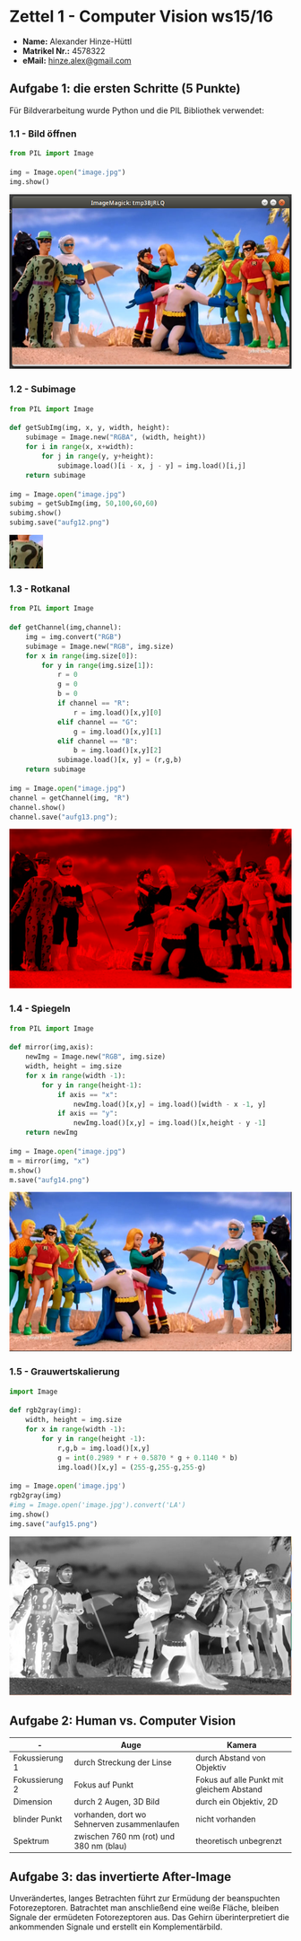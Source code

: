 # Zettel 1 - Computer Vision ws15/16

* __Name:__ Alexander Hinze-Hüttl
* __Matrikel Nr.:__ 4578322
* __eMail:__ hinze.alex@gmail.com

## Aufgabe 1: die ersten Schritte (5 Punkte)
Für Bildverarbeitung wurde Python und die PIL Bibliothek verwendet:
### 1.1 - Bild öffnen
```python
from PIL import Image

img = Image.open("image.jpg")
img.show()
```
![](aufg11.png)

### 1.2 - Subimage
```python
from PIL import Image

def getSubImg(img, x, y, width, height):
	subimage = Image.new("RGBA", (width, height))
	for i in range(x, x+width):
		for j in range(y, y+height):
			subimage.load()[i - x, j - y] = img.load()[i,j]
	return subimage

img = Image.open("image.jpg")
subimg = getSubImg(img, 50,100,60,60)
subimg.show()
subimg.save("aufg12.png")
```
![](aufg12.png)

### 1.3 - Rotkanal
```python
from PIL import Image

def getChannel(img,channel):
	img = img.convert("RGB")
	subimage = Image.new("RGB", img.size)
	for x in range(img.size[0]):
		for y in range(img.size[1]):
			r = 0
			g = 0
			b = 0
			if channel == "R":
				r = img.load()[x,y][0]
			elif channel == "G":
				g = img.load()[x,y][1]
			elif channel == "B":
				b = img.load()[x,y][2]
			subimage.load()[x, y] = (r,g,b)
	return subimage

img = Image.open("image.jpg")
channel = getChannel(img, "R")
channel.show()
channel.save("aufg13.png");
```
![](aufg13.png)

### 1.4 - Spiegeln
```python
from PIL import Image

def mirror(img,axis):
	newImg = Image.new("RGB", img.size)
	width, height = img.size
	for x in range(width -1):
		for y in range(height-1):
			if axis == "x":
				newImg.load()[x,y] = img.load()[width - x -1, y]
			if axis == "y":
				newImg.load()[x,y] = img.load()[x,height - y -1]
	return newImg

img = Image.open("image.jpg")
m = mirror(img, "x")
m.show()
m.save("aufg14.png")
```
![](aufg14.png)

### 1.5 - Grauwertskalierung
```python
import Image

def rgb2gray(img):
	width, height = img.size
	for x in range(width -1):
		for y in range(height -1):
			r,g,b = img.load()[x,y]
			g = int(0.2989 * r + 0.5870 * g + 0.1140 * b)
			img.load()[x,y] = (255-g,255-g,255-g)

img = Image.open('image.jpg')
rgb2gray(img)
#img = Image.open('image.jpg').convert('LA')
img.show()
img.save("aufg15.png")
```
![](aufg15.png)

## Aufgabe 2: Human vs. Computer Vision
| - | Auge | Kamera |
|---|------|--------|
| Fokussierung 1  | durch Streckung der Linse      |  durch Abstand von Objektiv      |
| Fokussierung 2 |  Fokus auf Punkt | Fokus auf alle Punkt mit gleichem Abstand |
| Dimension | durch 2 Augen, 3D Bild | durch ein Objektiv, 2D |
| blinder Punkt | vorhanden, dort wo Sehnerven zusammenlaufen | nicht vorhanden |
| Spektrum | zwischen 760 nm (rot) und 380 nm (blau) | theoretisch unbegrenzt | 

## Aufgabe 3: das invertierte After-Image
Unverändertes, langes Betrachten führt zur Ermüdung der beanspuchten Fotorezeptoren. Batrachtet man anschließend eine weiße Fläche, bleiben Signale der ermüdeten Fotorezeptoren aus. Das Gehirn überinterpretiert die ankommenden Signale und erstellt ein Komplementärbild.
